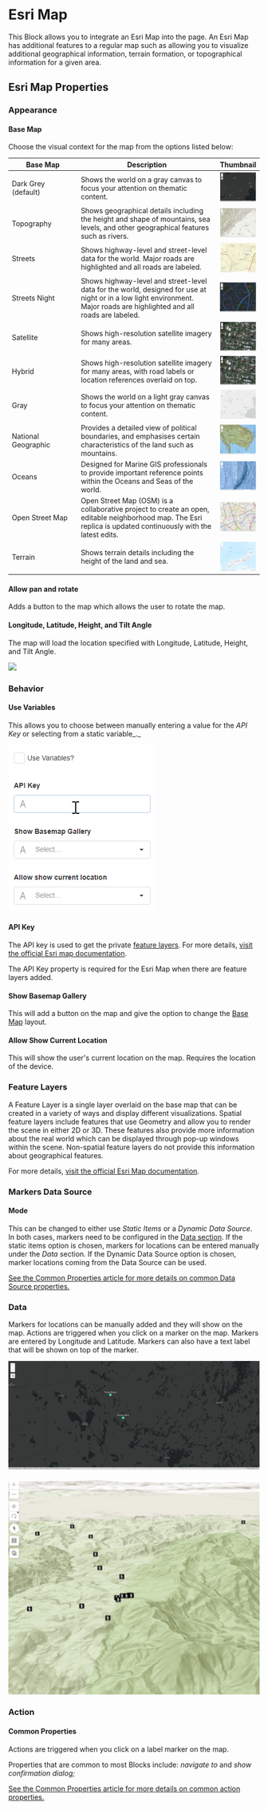# Esri Map

This Block allows you to integrate an Esri Map into the page. An Esri Map has additional features to a regular map such as allowing you to visualize additional geographical information, terrain formation, or topographical information for a given area.

## Esri Map Properties

### Appearance

#### Base Map

Choose the visual context for the map from the options listed below:

<table><thead><tr><th width="150">Base Map</th><th width="360.28544382299776">Description</th><th>Thumbnail</th></tr></thead><tbody><tr><td>Dark Grey (default)</td><td>Shows the world on a gray canvas to focus your attention on thematic content.</td><td><img src="../../.gitbook/assets/darkgrey.PNG" alt=""></td></tr><tr><td>Topography</td><td>Shows geographical details including the height and shape of mountains, sea levels, and other geographical features such as rivers.</td><td><img src="../../.gitbook/assets/Topographic.PNG" alt=""></td></tr><tr><td>Streets</td><td>Shows highway-level and street-level data for the world. Major roads are highlighted and all roads are labeled.</td><td><img src="../../.gitbook/assets/streets.PNG" alt=""></td></tr><tr><td>Streets Night</td><td>Shows highway-level and street-level data for the world, designed for use at night or in a low light environment. Major roads are highlighted and all roads are labeled.</td><td><img src="../../.gitbook/assets/streets night.PNG" alt=""></td></tr><tr><td>Satellite</td><td>Shows high-resolution satellite imagery for many areas. </td><td><img src="../../.gitbook/assets/Imagery.PNG" alt=""></td></tr><tr><td>Hybrid</td><td>Shows high-resolution satellite imagery for many areas, with road labels or location references overlaid on top.</td><td><img src="../../.gitbook/assets/Imagery Hybrid.PNG" alt=""></td></tr><tr><td>Gray</td><td>Shows the world on a light gray canvas to focus your attention on thematic content.</td><td><img src="../../.gitbook/assets/lightgrey.PNG" alt=""></td></tr><tr><td>National Geographic</td><td>Provides a detailed view of political boundaries, and emphasises certain characteristics of the land such as mountains.</td><td><img src="../../.gitbook/assets/nationalgeo.PNG" alt=""></td></tr><tr><td>Oceans</td><td>Designed for Marine GIS professionals to provide important reference points within the Oceans and Seas of the world. </td><td><img src="../../.gitbook/assets/Oceans.PNG" alt=""></td></tr><tr><td>Open Street Map</td><td>Open Street Map (OSM) is a collaborative project to create an open, editable neighborhood map. The Esri replica is updated continuously with the latest edits. </td><td><img src="../../.gitbook/assets/OpenStreetMap.PNG" alt=""></td></tr><tr><td>Terrain</td><td>Shows terrain details including the height of the land and sea.</td><td><img src="../../.gitbook/assets/terrain.PNG" alt=""></td></tr></tbody></table>

#### Allow pan and rotate

Adds a button to the map which allows the user to rotate the map.

#### Longitude, Latitude, Height, and Tilt Angle

The map will load the location specified with Longitude, Latitude, Height, and Tilt Angle.

![](../../.gitbook/assets/6a0XucYk8u.gif)

### Behavior

#### Use Variables

This allows you to choose between manually entering a value for the _API Key_ or selecting from a static variable_._

![](<../../.gitbook/assets/Esri Map API Key.gif>)

#### API Key

The API key is used to get the private [feature layers](esri-map.md#feature-layers). For more details, [visit the official Esri map documentation](https://developers.arcgis.com/documentation/mapping-apis-and-services/security/api-keys/).&#x20;

The API Key property is required for the Esri Map when there are feature layers added.

#### Show Basemap Gallery

This will add a button on the map and give the option to change the [Base Map](esri-map.md#base-map) layout.

#### Allow Show Current Location

This will show the user's current location on the map. Requires the location of the device.

### Feature Layers

A Feature Layer is a single layer overlaid on the base map that can be created in a variety of ways and display different visualizations. Spatial feature layers include features that use Geometry and allow you to render the scene in either 2D or 3D. These features also provide more information about the real world which can be displayed through pop-up windows within the scene. Non-spatial feature layers do not provide this information about geographical features.

For more details, [visit the official Esri Map documentation](https://developers.arcgis.com/javascript/latest/api-reference/esri-layers-FeatureLayer.html).&#x20;

### Markers Data Source

#### Mode

This can be changed to either use _Static Items_ or a _Dynamic Data Source_. In both cases, markers need to be configured in the [Data section](esri-map.md#data). If the static items option is chosen, markers for locations can be entered manually under the _Data_ section. If the Dynamic Data Source option is chosen, marker locations coming from the Data Source can be used.&#x20;

[See the Common Properties article for more details on common Data Source properties.](../common-properties.md#data-source)

### Data

Markers for locations can be manually added and they will show on the map. Actions are triggered when you click on a marker on the map. Markers are entered by Longitude and Latitude. Markers can also have a text label that will be shown on top of the marker.&#x20;

![](<../../.gitbook/assets/Esri markers.PNG>)

![](<../../.gitbook/assets/image (9) (1).png>)

### Action

#### Common Properties&#x20;

Actions are triggered when you click on a label marker on the map.&#x20;

Properties that are common to most Blocks include: _navigate to_ and _show confirmation dialog;_

[See the Common Properties article for more details on common action properties.](../common-properties.md#action)
